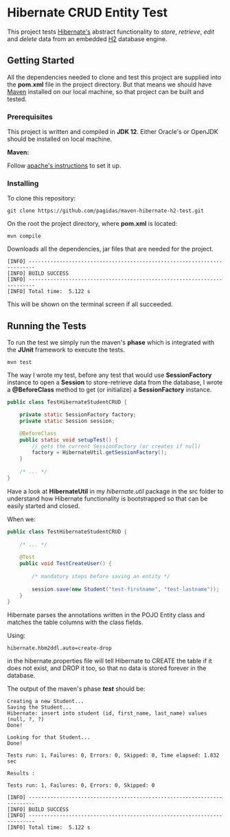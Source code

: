 # Hibernate CRUD Entity Test

This project tests [Hibernate's](https://hibernate.org/)
abstract functionality to *store*, *retrieve*, *edit* and *delete* data 
from an embedded [H2](https://www.h2database.com/html/main.html)
database engine.

## Getting Started

All the dependencies needed to clone and test this project are
supplied into the **pom.xml** file in the project directory. But
that means we should have [Maven](https://maven.apache.org/) installed
on our local machine, so that project can be built and tested.

### Prerequisites

This project is written and compiled in **JDK 12**. Either Oracle's
or OpenJDK should be installed on local machine.

**Maven:**

Follow [apache's instructions](https://maven.apache.org/install.html)
to set it up.

### Installing

To clone this repository:

```shell
git clone https://github.com/pagidas/maven-hibernate-h2-test.git
```

On the root the project directory, where **pom.xml** is located:

```shell
mvn compile
```

Downloads all the dependencies, jar files that are needed
for the project.

```shelll
[INFO] ------------------------------------------------------------------------
[INFO] BUILD SUCCESS
[INFO] ------------------------------------------------------------------------
[INFO] Total time:  5.122 s
```

This will be shown on the terminal screen if all succeeded.

## Running the Tests

To run the test we simply run the maven's **phase** which is
integrated with the **JUnit** framework to execute the tests.

```shell
mvn test
```

The way I wrote my test, before any test that would use **SessionFactory**
instance to open a **Session** to store-retrieve data from the database,
I wrote a **@BeforeClass** method to get (or initialize) a **SessionFactory**
instance.

```java
public class TestHibernateStudentCRUD {

    private static SessionFactory factory;
    private static Session session;

    @BeforeClass
    public static void setupTest() {
        // gets the current SessionFactory (or creates if null)
        factory = HibernateUtil.getSessionFactory();
    }
    
    /* ... */
}
```

Have a look at **HibernateUtil** in my *hibernate.util* package
in the src folder to understand how Hibernate functionality
is bootstrapped so that can be easily started and closed.

When we:

```java
public class TestHibernateStudentCRUD {
    
    /* ... */
    
    @Test
    public void TestCreateUser() {
        
        /* mandatory steps before saving an entity */
        
        session.save(new Student("test-firstname", "test-lastname"));
    }
}
```

Hibernate parses the annotations written in the POJO Entity class and
matches the table columns with the class fields.

Using:

```properties
hibernate.hbm2ddl.auto=create-drop
```

in the hibernate.properties file will tell Hibernate to CREATE
the table if it does not exist, and DROP it too, so that no data
is stored forever in the database.

The output of the maven's phase _**test**_ should be:

```shell
Creating a new Student...
Saving the Student...
Hibernate: insert into student (id, first_name, last_name) values (null, ?, ?)
Done!

Looking for that Student...
Done!

Tests run: 1, Failures: 0, Errors: 0, Skipped: 0, Time elapsed: 1.832 sec

Results :

Tests run: 1, Failures: 0, Errors: 0, Skipped: 0

[INFO] ------------------------------------------------------------------------
[INFO] BUILD SUCCESS
[INFO] ------------------------------------------------------------------------
[INFO] Total time:  5.122 s
```
